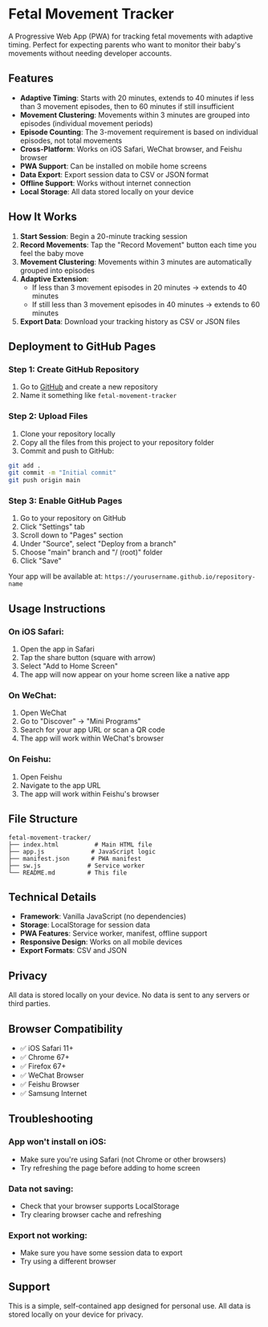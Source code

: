 # Fetal Movement Tracker

A Progressive Web App (PWA) for tracking fetal movements with adaptive timing. Perfect for expecting parents who want to monitor their baby's movements without needing developer accounts.

## Features

- **Adaptive Timing**: Starts with 20 minutes, extends to 40 minutes if less than 3 movement episodes, then to 60 minutes if still insufficient
- **Movement Clustering**: Movements within 3 minutes are grouped into episodes (individual movement periods)
- **Episode Counting**: The 3-movement requirement is based on individual episodes, not total movements
- **Cross-Platform**: Works on iOS Safari, WeChat browser, and Feishu browser
- **PWA Support**: Can be installed on mobile home screens
- **Data Export**: Export session data to CSV or JSON format
- **Offline Support**: Works without internet connection
- **Local Storage**: All data stored locally on your device

## How It Works

1. **Start Session**: Begin a 20-minute tracking session
2. **Record Movements**: Tap the "Record Movement" button each time you feel the baby move
3. **Movement Clustering**: Movements within 3 minutes are automatically grouped into episodes
4. **Adaptive Extension**: 
   - If less than 3 movement episodes in 20 minutes → extends to 40 minutes
   - If still less than 3 movement episodes in 40 minutes → extends to 60 minutes
5. **Export Data**: Download your tracking history as CSV or JSON files

## Deployment to GitHub Pages

### Step 1: Create GitHub Repository
1. Go to [GitHub](https://github.com) and create a new repository
2. Name it something like `fetal-movement-tracker`

### Step 2: Upload Files
1. Clone your repository locally
2. Copy all the files from this project to your repository folder
3. Commit and push to GitHub:
```bash
git add .
git commit -m "Initial commit"
git push origin main
```

### Step 3: Enable GitHub Pages
1. Go to your repository on GitHub
2. Click "Settings" tab
3. Scroll down to "Pages" section
4. Under "Source", select "Deploy from a branch"
5. Choose "main" branch and "/ (root)" folder
6. Click "Save"

Your app will be available at: `https://yourusername.github.io/repository-name`

## Usage Instructions

### On iOS Safari:
1. Open the app in Safari
2. Tap the share button (square with arrow)
3. Select "Add to Home Screen"
4. The app will now appear on your home screen like a native app

### On WeChat:
1. Open WeChat
2. Go to "Discover" → "Mini Programs"
3. Search for your app URL or scan a QR code
4. The app will work within WeChat's browser

### On Feishu:
1. Open Feishu
2. Navigate to the app URL
3. The app will work within Feishu's browser

## File Structure

```
fetal-movement-tracker/
├── index.html          # Main HTML file
├── app.js             # JavaScript logic
├── manifest.json      # PWA manifest
├── sw.js             # Service worker
└── README.md         # This file
```

## Technical Details

- **Framework**: Vanilla JavaScript (no dependencies)
- **Storage**: LocalStorage for session data
- **PWA Features**: Service worker, manifest, offline support
- **Responsive Design**: Works on all mobile devices
- **Export Formats**: CSV and JSON

## Privacy

All data is stored locally on your device. No data is sent to any servers or third parties.

## Browser Compatibility

- ✅ iOS Safari 11+
- ✅ Chrome 67+
- ✅ Firefox 67+
- ✅ WeChat Browser
- ✅ Feishu Browser
- ✅ Samsung Internet

## Troubleshooting

### App won't install on iOS:
- Make sure you're using Safari (not Chrome or other browsers)
- Try refreshing the page before adding to home screen

### Data not saving:
- Check that your browser supports LocalStorage
- Try clearing browser cache and refreshing

### Export not working:
- Make sure you have some session data to export
- Try using a different browser

## Support

This is a simple, self-contained app designed for personal use. All data is stored locally on your device for privacy. 
